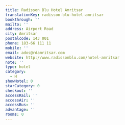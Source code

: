 ```yaml
---
title: Radisson Blu Hotel Amritsar
translationKey: radisson-blu-hotel-amritsar
bookthrough: ''
mailto: ''
address: Airport Road
city: Amritsar
postalcode: 143 001
phone: 183-66 111 11
mobile: ''
email: ados@rdamritsar.com
website: http://www.radissonblu.com/hotel-amritsar
note: ''
type: hotel
category:
  - H
showHotel: 0
starCategory: 0
checkout: ''
accessRail: ''
accessAir: ''
accessBus: ''
advantage: ''
rooms: 0
---
```

